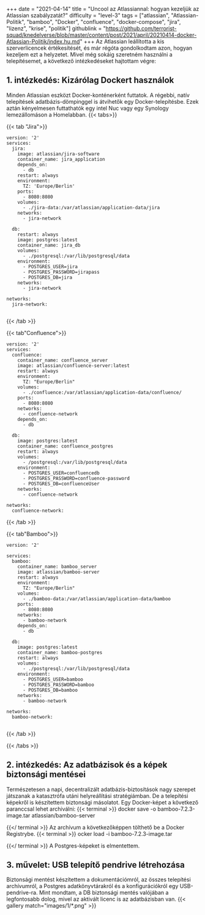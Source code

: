 +++
date = "2021-04-14"
title = "Uncool az Atlassiannal: hogyan kezeljük az Atlassian szabályzatát?"
difficulty = "level-3"
tags = ["atlassian", "Atlassian-Politik", "bamboo", "Docker", "confluence", "docker-compose", "jira", "lizenz", "krise", "politik"]
githublink = "https://github.com/terrorist-squad/knedelverse/blob/master/content/post/2021/april/20210414-docker-Atlassian-Politik/index.hu.md"
+++
Az Atlassian leállította a kis szerverlicencek értékesítését, és már régóta gondolkodtam azon, hogyan kezeljem ezt a helyzetet. Mivel még sokáig szeretném használni a telepítésemet, a következő intézkedéseket hajtottam végre:
## 1. intézkedés: Kizárólag Dockert használok
Minden Atlassian eszközt Docker-konténerként futtatok. A régebbi, natív telepítések adatbázis-dömpinggel is átvihetők egy Docker-telepítésbe. Ezek aztán kényelmesen futtathatók egy intel Nuc vagy egy Synology lemezállomáson a Homelabban.
{{< tabs>}}


{{< tab "Jira">}}


```
version: '2'
services:
  jira:
    image: atlassian/jira-software
    container_name: jira_application
    depends_on:
      - db
    restart: always
    environment:
      TZ: 'Europe/Berlin'
    ports:
      - 8080:8080
    volumes:
      - ./jira-data:/var/atlassian/application-data/jira
    networks:
      - jira-network
      
  db:
    restart: always
    image: postgres:latest
    container_name: jira_db
    volumes:
      - ./postgresql:/var/lib/postgresql/data
    environment:
      - POSTGRES_USER=jira
      - POSTGRES_PASSWORD=jirapass
      - POSTGRES_DB=jira
    networks:
      - jira-network

networks:
  jira-network:


```

{{< /tab >}}


{{< tab"Confluence">}}


```
version: '2'
services:
  confluence:
    container_name: confluence_server
    image: atlassian/confluence-server:latest
    restart: always
    environment:
      TZ: "Europe/Berlin"
    volumes:
      - ./confluence:/var/atlassian/application-data/confluence/
    ports:
      - 8080:8080
    networks:
      - confluence-network
    depends_on:
      - db

  db:
    image: postgres:latest
    container_name: confluence_postgres
    restart: always
    volumes:
      - /postgresql:/var/lib/postgresql/data
    environment:
      - POSTGRES_USER=confluencedb
      - POSTGRES_PASSWORD=confluence-password
      - POSTGRES_DB=confluenceUser
    networks:
      - confluence-network

networks:
  confluence-network:

```

{{< /tab >}}


{{< tab"Bamboo">}}


```
version: '2'

services:
  bamboo:
    container_name: bamboo_server
    image: atlassian/bamboo-server
    restart: always
    environment:
      TZ: "Europe/Berlin"
    volumes:
      - ./bamboo-data:/var/atlassian/application-data/bamboo
    ports:
      - 8080:8080
    networks:
      - bamboo-network
    depends_on:
      - db

  db:
    image: postgres:latest
    container_name: bamboo-postgres
    restart: always
    volumes:
      - ./postgresql:/var/lib/postgresql/data
    environment:
      - POSTGRES_USER=bamboo
      - POSTGRES_PASSWORD=bamboo
      - POSTGRES_DB=bamboo
    networks:
      - bamboo-network

networks:
  bamboo-network:


```

{{< /tab >}}


{{< /tabs >}}


## 2. intézkedés: Az adatbázisok és a képek biztonsági mentései
Természetesen a napi, decentralizált adatbázis-biztosítások nagy szerepet játszanak a katasztrófa utáni helyreállítási stratégiámban. De a telepítési képekről is készítettem biztonsági másolatot. Egy Docker-képet a következő paranccsal lehet archiválni:
{{< terminal >}}
docker save -o bamboo-7.2.3-image.tar atlassian/bamboo-server

{{</ terminal >}}
Az archívum a következőképpen tölthető be a Docker Registrybe.
{{< terminal >}}
ocker load -i bamboo-7.2.3-image.tar

{{</ terminal >}}
A Postgres-képeket is elmentettem.
## 3. művelet: USB telepítő pendrive létrehozása
Biztonsági mentést készítettem a dokumentációmról, az összes telepítési archívumról, a Postgres adatkönyvtárakról és a konfigurációkról egy USB-pendrive-ra. Mint mondtam, a DB biztonsági mentés valójában a legfontosabb dolog, mivel az aktivált licenc is az adatbázisban van.
{{< gallery match="images/1/*.png" >}}

